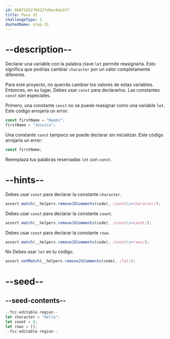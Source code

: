 ```yaml
---
id: 660f165270622fd4ec0da3f7
title: Paso 31
challengeType: 1
dashedName: step-31
---
```


# --description--

Declarar una variable con la palabra clave `let` permite reasignarla. Esto significa que podrías cambiar `character` por un valor completamente diferente.

Para este proyecto, no querrás cambiar los valores de estas variables. Entonces, en su lugar, Debes usar `const` para declararlos. Las constantes `const` son especiales.

Primero, una constante `const` no se puede reasignar como una variable `let`. Este código arrojaría un error:

```js
const firstName = "Naomi";
firstName = "Jessica";
```

Una constante `const` tampoco se puede declarar sin inicializar. Este código arrojaría un error:

```js
const firstName;
```

Reemplaza tus palabras reservadas `let` con `const`.

# --hints--

Debes usar `const` para declarar la constante `character`.

```js
assert.match(__helpers.removeJSComments(code), /const\s+character/);
```

Debes usar `const` para declarar la constante `count`.

```js
assert.match(__helpers.removeJSComments(code), /const\s+count/);
```

Debes usar `const` para declarar la constante `rows`.

```js
assert.match(__helpers.removeJSComments(code), /const\s+rows/);
```

No Debes usar `let` en tu código.

```js
assert.notMatch(__helpers.removeJSComments(code), /let/);
```

# --seed--

## --seed-contents--

```js
--fcc-editable-region--
let character = "Hello";
let count = 8;
let rows = [];
--fcc-editable-region--
```
